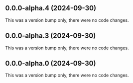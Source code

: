 ## 0.0.0-alpha.4 (2024-09-30)

This was a version bump only, there were no code changes.

## 0.0.0-alpha.3 (2024-09-30)

This was a version bump only, there were no code changes.

## 0.0.0-alpha.0 (2024-09-30)

This was a version bump only, there were no code changes.